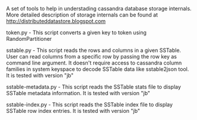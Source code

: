 
A set of tools to help in understading cassandra database storage internals. More detailed description of storage internals can be found at http://distributeddatastore.blogspot.com

token.py - This script converts a given key to token using RandomPartitioner

sstable.py - This script reads the rows and columns in a given SSTable. User can read columns from a specific row by passing the row key as command line argument. It doesn't require access to cassandra column families in system keyspace to decode SSTable data like sstable2json tool. It is tested with version "jb"

sstable-metadata.py - This script reads the SSTable stats file to display SSTable metadata information. It is tested with version "jb" 

sstable-index.py - This script reads the SSTable index file to display SSTable row index entries. It is tested with version "jb" 
